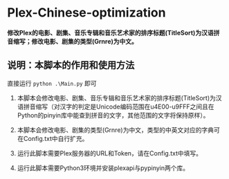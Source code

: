# Plex-Chinese-optimization

**修改Plex的电影、剧集、音乐专辑和音乐艺术家的排序标题(TitleSort)为汉语拼音缩写；修改电影、剧集的类型(Grnre)为中文。**

## 说明：本脚本的作用和使用方法

直接运行 `python .\Main.py` 即可

1. 本脚本会修改电影、剧集、音乐专辑和音乐艺术家的排序标题(TitleSort)为汉语拼音缩写（对汉字的判定是Unicode编码范围在u4E00-u9FFF之间且在Python的pinyin库中能查到拼音的文字，其他范围的文字将保持原样）。

2. 本脚本会修改电影、剧集的类型(Grnre)为中文，类型的中英文对应的字典可在Config.txt中自行扩充。

3. 运行此脚本需要Plex服务器的URL和Token，请在Config.txt中填写。

4. 运行此脚本需要Python3环境并安装plexapi与pypinyin两个库。
